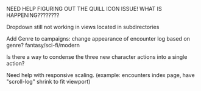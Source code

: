 NEED HELP FIGURING OUT THE QUILL ICON ISSUE! WHAT IS HAPPENING????????

Dropdown still not working in views located in subdirectories

Add Genre to campaigns: change appearance of encounter log based on genre?
  fantasy/sci-fi/modern

Is there a way to condense the three new character actions into a single action?


Need help with responsive scaling. (example: encounters index page, have "scroll-log" shrink to fit viewport)
